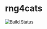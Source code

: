 # rng4cats

[![Build Status](https://travis-ci.com/davidabrahams/rng4cats.svg?token=qjqxxX7wUfS83TH1YQXC&branch=master)](https://travis-ci.com/davidabrahams/rng4cats)
